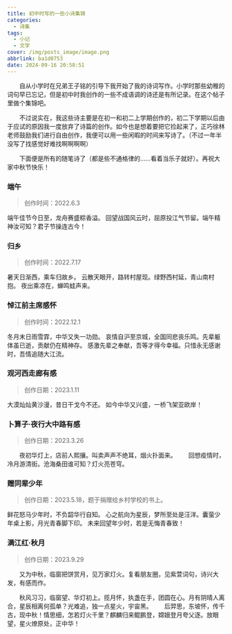 ```yaml
---
title: 初中时写的一些小诗集锦
categories:
  - 诗集
tags:
  - 小记
  - 文学
cover: /img/posts_image/image.png
abbrlink: ba1d0753
date: 2024-09-16 20:58:51
---
```

&emsp;&emsp;自从小学时在兄弟王子铭的引导下我开始了我的诗词写作。小学时那些幼稚的词句早已忘记，但是初中时我创作的一些不成语调的诗还是有所记录。在这个帖子里做个集锦吧。

&emsp;&emsp;不过说实在，我这些诗主要是在初一和初二上学期创作的，初二下学期以后由于应试的原因我一度放弃了诗篇的创作。如今也是想着要把它捡起来了，正巧徐林老师鼓励我们进行自由创作，我便可以用一些闲暇的时间来写诗了。（不过一年半没写了找感觉好难找啊啊啊啊）

&emsp;&emsp;下面便是所有的随笔诗了（都是些不通格律的……看着当乐子就好）。再祝大家中秋节快乐！

### 端午
> 创作时间：2022.6.3

​端午佳节今日至，龙舟赛盛粽香溢。
​回望战国风云时，屈原投江气节留。
​端午精神汝可知？君子节操连古今！

### 归乡
> 创作时间：2022.7.17

​暑天日渐西，乘车归故乡。
​云散天眼开，路转村屋现。
​绿野西村延，青山南村抱。
​夜出乘凉在，蝉鸣蛙声来。

### 悼江前主席感怀
> 创作时间：2022.12.1

冬月末日雨雪霏，中华又失一功勋。
​哀情自沪至京城，全国同悲丧乐鸣。
​先辈躯体虽已逝，贡献仍在精神存。
​感激先辈之奉献，吾等才得今幸福。
​只惜永无感谢时，吾情追随大江流。

### 观河西走廊有感
> 创作日期：2023.1.11

​大漠灿灿黄沙漫，昔日干戈今不还。
​如今中华又兴盛，一桥飞架亚欧岸！

### 卜算子·夜行大中路有感
> 创作日期：2023.3.26

&emsp;&emsp;夜初华灯上，店前人熙攘。叫卖声声不绝耳，烟火扑面来。&emsp;&emsp;回想疫情时，冷月游清街。沧海桑田谁可知？灯火亮苍穹。

### 赠同辈少年
> 创作日期：2023.5.18，题于捐赠给乡村学校的书上。

​鲜花怒马少年时，不负韶华行自知。
​心之航向为星辰，梦所至处是汪洋。
​囊萤少年桌上影，月光青春脚下印。
​未来回望年少时，若是无悔青春致！

### 满江红·秋月
> 创作日期：2023.9.29

&emsp;&emsp;又为中秋，临窗把饼赏月，见万家灯火。复看朋友圈，见紫萱词句，诗兴大发，有感而作。

&emsp;&emsp;秋风习习，临窗望、华灯初上。揽月怀，执盏在手，团圆在心。月有阴晴人离合，星辰相离何孤单？光难追，独一点星火，宇宙黑。&emsp;&emsp;后羿思，东坡怀，传千古，现中秋！情思细，怎若灯火千里？麒麟归来鲲鹏登，嫦娥登月夸父逐。放眼望，星火燎原处，正中华！